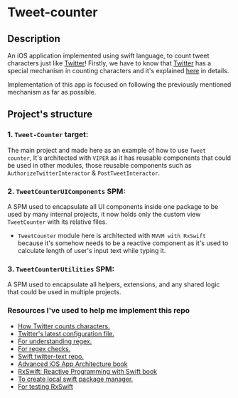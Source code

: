 # Tweet-counter

## Description
An iOS application implemented using swift language, to count tweet characters just like [Twitter](https://www.twitter.com)!
Firstly, we have to know that [Twitter](https://www.twitter.com) has a special mechanism in counting characters and it's explained [here](https://developer.twitter.com/en/docs/counting-characters) in details.

Implementation of this app is focused on following the previously mentioned mechanism as far as possible.

## Project's structure

### 1. `Tweet-Counter` target:
The main project and made here as an example of how to use `Tweet counter`, It's architected with `VIPER` as it has reusable components that could be used in other modules, those reusable components such as `AuthorizeTwitterInteractor` & `PostTweetInteractor`.

### 2. `TweetCounterUIComponents` SPM:
A SPM used to encapsulate all UI components inside one package to be used by many internal projects, it now holds only the custom view `TweetCounter` with its relative files.
 * `TweetCounter` module here is architected with `MVVM with RxSwift` because it's somehow needs to be a reactive component as it's used to calculate length of user's input text while typing it.

### 3. `TweetCounterUtilities` SPM:
A SPM used to encapsulate all helpers, extensions, and any shared logic that could be used in multiple projects.


### Resources I've used to help me implement this repo
* [How Twitter counts characters.](https://developer.twitter.com/en/docs/counting-characters )
* [Twitter's latest configuration file.](https://github.com/twitter/twitter-text/blob/master/config/v3.json)
* [For understanding regex.](https://www.thisdot.co/blog/understanding-regex)
* [For regex checks.](https://regexr.com/3e48o)
* [Swift twitter-text repo.](https://github.com/nysander/twitter-text)
* [Advanced iOS App Architecture book](https://www.raywenderlich.com/books/advanced-ios-app-architecture/v4.0)
* [RxSwift: Reactive Programming with Swift book](https://www.raywenderlich.com/books/rxswift-reactive-programming-with-swift/v4.0)
* [To create local swift package manager.](https://useyourloaf.com/blog/creating-swift-packages-in-xcode/)
* [For testing RxSwift](https://www.raywenderlich.com/7408-testing-your-rxswift-code)

